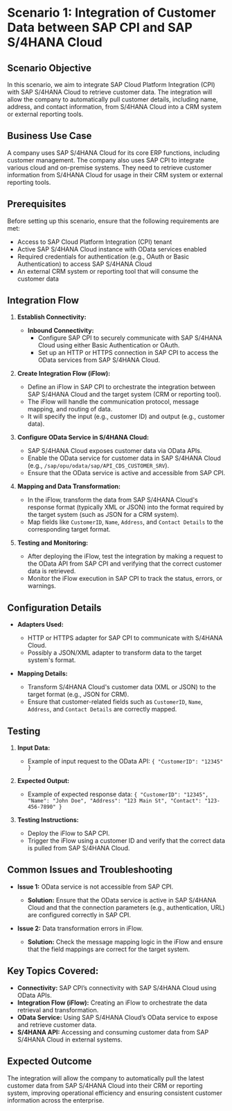 # Scenario 1: Integration of Customer Data between SAP CPI and SAP S/4HANA Cloud

## Scenario Objective
In this scenario, we aim to integrate SAP Cloud Platform Integration (CPI) with SAP S/4HANA Cloud to retrieve customer data. The integration will allow the company to automatically pull customer details, including name, address, and contact information, from S/4HANA Cloud into a CRM system or external reporting tools.

## Business Use Case
A company uses SAP S/4HANA Cloud for its core ERP functions, including customer management. The company also uses SAP CPI to integrate various cloud and on-premise systems. They need to retrieve customer information from S/4HANA Cloud for usage in their CRM system or external reporting tools.

## Prerequisites
Before setting up this scenario, ensure that the following requirements are met:
- Access to SAP Cloud Platform Integration (CPI) tenant
- Active SAP S/4HANA Cloud instance with OData services enabled
- Required credentials for authentication (e.g., OAuth or Basic Authentication) to access SAP S/4HANA Cloud
- An external CRM system or reporting tool that will consume the customer data

## Integration Flow
1. **Establish Connectivity:**
   - **Inbound Connectivity:** 
     - Configure SAP CPI to securely communicate with SAP S/4HANA Cloud using either Basic Authentication or OAuth.
     - Set up an HTTP or HTTPS connection in SAP CPI to access the OData services from SAP S/4HANA Cloud.
   
2. **Create Integration Flow (iFlow):**
   - Define an iFlow in SAP CPI to orchestrate the integration between SAP S/4HANA Cloud and the target system (CRM or reporting tool).
   - The iFlow will handle the communication protocol, message mapping, and routing of data. 
   - It will specify the input (e.g., customer ID) and output (e.g., customer data).

3. **Configure OData Service in S/4HANA Cloud:**
   - SAP S/4HANA Cloud exposes customer data via OData APIs.
   - Enable the OData service for customer data in SAP S/4HANA Cloud (e.g., `/sap/opu/odata/sap/API_CDS_CUSTOMER_SRV`).
   - Ensure that the OData service is active and accessible from SAP CPI.

4. **Mapping and Data Transformation:**
   - In the iFlow, transform the data from SAP S/4HANA Cloud's response format (typically XML or JSON) into the format required by the target system (such as JSON for a CRM system).
   - Map fields like `CustomerID`, `Name`, `Address`, and `Contact Details` to the corresponding target format.

5. **Testing and Monitoring:**
   - After deploying the iFlow, test the integration by making a request to the OData API from SAP CPI and verifying that the correct customer data is retrieved.
   - Monitor the iFlow execution in SAP CPI to track the status, errors, or warnings.

## Configuration Details
- **Adapters Used:**
   - HTTP or HTTPS adapter for SAP CPI to communicate with S/4HANA Cloud.
   - Possibly a JSON/XML adapter to transform data to the target system's format.
   
- **Mapping Details:**
   - Transform S/4HANA Cloud's customer data (XML or JSON) to the target format (e.g., JSON for CRM).
   - Ensure that customer-related fields such as `CustomerID`, `Name`, `Address`, and `Contact Details` are correctly mapped.

## Testing
1. **Input Data:**
   - Example of input request to the OData API: `{ "CustomerID": "12345" }`

2. **Expected Output:**
   - Example of expected response data: `{ "CustomerID": "12345", "Name": "John Doe", "Address": "123 Main St", "Contact": "123-456-7890" }`

3. **Testing Instructions:**
   - Deploy the iFlow to SAP CPI.
   - Trigger the iFlow using a customer ID and verify that the correct data is pulled from SAP S/4HANA Cloud.

## Common Issues and Troubleshooting
- **Issue 1:** OData service is not accessible from SAP CPI.
   - **Solution:** Ensure that the OData service is active in SAP S/4HANA Cloud and that the connection parameters (e.g., authentication, URL) are configured correctly in SAP CPI.
   
- **Issue 2:** Data transformation errors in iFlow.
   - **Solution:** Check the message mapping logic in the iFlow and ensure that the field mappings are correct for the target system.

## Key Topics Covered:
- **Connectivity:** SAP CPI’s connectivity with SAP S/4HANA Cloud using OData APIs.
- **Integration Flow (iFlow):** Creating an iFlow to orchestrate the data retrieval and transformation.
- **OData Service:** Using SAP S/4HANA Cloud’s OData service to expose and retrieve customer data.
- **S/4HANA API:** Accessing and consuming customer data from SAP S/4HANA Cloud in external systems.

## Expected Outcome
The integration will allow the company to automatically pull the latest customer data from SAP S/4HANA Cloud into their CRM or reporting system, improving operational efficiency and ensuring consistent customer information across the enterprise.

